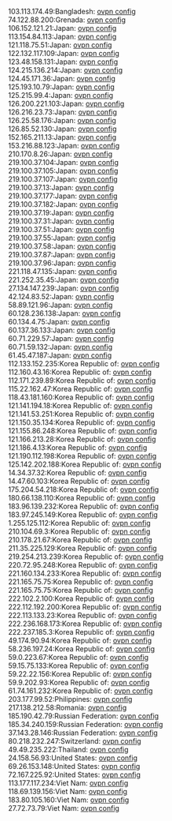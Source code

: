 103.113.174.49:Bangladesh: [ovpn config](vpn/103_113_174_49.ovpn)  
74.122.88.200:Grenada: [ovpn config](vpn/74_122_88_200.ovpn)  
106.152.121.21:Japan: [ovpn config](vpn/106_152_121_21.ovpn)  
113.154.84.113:Japan: [ovpn config](vpn/113_154_84_113.ovpn)  
121.118.75.51:Japan: [ovpn config](vpn/121_118_75_51.ovpn)  
122.132.117.109:Japan: [ovpn config](vpn/122_132_117_109.ovpn)  
123.48.158.131:Japan: [ovpn config](vpn/123_48_158_131.ovpn)  
124.215.136.214:Japan: [ovpn config](vpn/124_215_136_214.ovpn)  
124.45.171.36:Japan: [ovpn config](vpn/124_45_171_36.ovpn)  
125.193.10.79:Japan: [ovpn config](vpn/125_193_10_79.ovpn)  
125.215.99.4:Japan: [ovpn config](vpn/125_215_99_4.ovpn)  
126.200.221.103:Japan: [ovpn config](vpn/126_200_221_103.ovpn)  
126.216.23.73:Japan: [ovpn config](vpn/126_216_23_73.ovpn)  
126.25.58.176:Japan: [ovpn config](vpn/126_25_58_176.ovpn)  
126.85.52.130:Japan: [ovpn config](vpn/126_85_52_130.ovpn)  
152.165.211.13:Japan: [ovpn config](vpn/152_165_211_13.ovpn)  
153.216.88.123:Japan: [ovpn config](vpn/153_216_88_123.ovpn)  
210.170.8.26:Japan: [ovpn config](vpn/210_170_8_26.ovpn)  
219.100.37.104:Japan: [ovpn config](vpn/219_100_37_104.ovpn)  
219.100.37.105:Japan: [ovpn config](vpn/219_100_37_105.ovpn)  
219.100.37.107:Japan: [ovpn config](vpn/219_100_37_107.ovpn)  
219.100.37.13:Japan: [ovpn config](vpn/219_100_37_13.ovpn)  
219.100.37.177:Japan: [ovpn config](vpn/219_100_37_177.ovpn)  
219.100.37.182:Japan: [ovpn config](vpn/219_100_37_182.ovpn)  
219.100.37.19:Japan: [ovpn config](vpn/219_100_37_19.ovpn)  
219.100.37.31:Japan: [ovpn config](vpn/219_100_37_31.ovpn)  
219.100.37.51:Japan: [ovpn config](vpn/219_100_37_51.ovpn)  
219.100.37.55:Japan: [ovpn config](vpn/219_100_37_55.ovpn)  
219.100.37.58:Japan: [ovpn config](vpn/219_100_37_58.ovpn)  
219.100.37.87:Japan: [ovpn config](vpn/219_100_37_87.ovpn)  
219.100.37.96:Japan: [ovpn config](vpn/219_100_37_96.ovpn)  
221.118.47.135:Japan: [ovpn config](vpn/221_118_47_135.ovpn)  
221.252.35.45:Japan: [ovpn config](vpn/221_252_35_45.ovpn)  
27.134.147.239:Japan: [ovpn config](vpn/27_134_147_239.ovpn)  
42.124.83.52:Japan: [ovpn config](vpn/42_124_83_52.ovpn)  
58.89.121.96:Japan: [ovpn config](vpn/58_89_121_96.ovpn)  
60.128.236.138:Japan: [ovpn config](vpn/60_128_236_138.ovpn)  
60.134.4.75:Japan: [ovpn config](vpn/60_134_4_75.ovpn)  
60.137.36.133:Japan: [ovpn config](vpn/60_137_36_133.ovpn)  
60.71.229.57:Japan: [ovpn config](vpn/60_71_229_57.ovpn)  
60.71.59.132:Japan: [ovpn config](vpn/60_71_59_132.ovpn)  
61.45.47.187:Japan: [ovpn config](vpn/61_45_47_187.ovpn)  
112.133.152.235:Korea Republic of: [ovpn config](vpn/112_133_152_235.ovpn)  
112.160.43.16:Korea Republic of: [ovpn config](vpn/112_160_43_16.ovpn)  
112.171.239.89:Korea Republic of: [ovpn config](vpn/112_171_239_89.ovpn)  
115.22.162.47:Korea Republic of: [ovpn config](vpn/115_22_162_47.ovpn)  
118.43.181.160:Korea Republic of: [ovpn config](vpn/118_43_181_160.ovpn)  
121.141.194.18:Korea Republic of: [ovpn config](vpn/121_141_194_18.ovpn)  
121.141.53.251:Korea Republic of: [ovpn config](vpn/121_141_53_251.ovpn)  
121.150.35.134:Korea Republic of: [ovpn config](vpn/121_150_35_134.ovpn)  
121.155.86.248:Korea Republic of: [ovpn config](vpn/121_155_86_248.ovpn)  
121.166.213.28:Korea Republic of: [ovpn config](vpn/121_166_213_28.ovpn)  
121.186.4.13:Korea Republic of: [ovpn config](vpn/121_186_4_13.ovpn)  
121.190.112.198:Korea Republic of: [ovpn config](vpn/121_190_112_198.ovpn)  
125.142.202.188:Korea Republic of: [ovpn config](vpn/125_142_202_188.ovpn)  
14.34.37.32:Korea Republic of: [ovpn config](vpn/14_34_37_32.ovpn)  
14.47.60.103:Korea Republic of: [ovpn config](vpn/14_47_60_103.ovpn)  
175.204.54.218:Korea Republic of: [ovpn config](vpn/175_204_54_218.ovpn)  
180.66.138.110:Korea Republic of: [ovpn config](vpn/180_66_138_110.ovpn)  
183.96.139.232:Korea Republic of: [ovpn config](vpn/183_96_139_232.ovpn)  
183.97.245.149:Korea Republic of: [ovpn config](vpn/183_97_245_149.ovpn)  
1.255.125.112:Korea Republic of: [ovpn config](vpn/1_255_125_112.ovpn)  
210.104.69.3:Korea Republic of: [ovpn config](vpn/210_104_69_3.ovpn)  
210.178.21.67:Korea Republic of: [ovpn config](vpn/210_178_21_67.ovpn)  
211.35.225.129:Korea Republic of: [ovpn config](vpn/211_35_225_129.ovpn)  
219.254.213.239:Korea Republic of: [ovpn config](vpn/219_254_213_239.ovpn)  
220.72.95.248:Korea Republic of: [ovpn config](vpn/220_72_95_248.ovpn)  
221.160.134.233:Korea Republic of: [ovpn config](vpn/221_160_134_233.ovpn)  
221.165.75.75:Korea Republic of: [ovpn config](vpn/221_165_75_75.ovpn)  
221.165.75.75:Korea Republic of: [ovpn config](vpn/221_165_75_75.ovpn)  
222.102.2.100:Korea Republic of: [ovpn config](vpn/222_102_2_100.ovpn)  
222.112.192.200:Korea Republic of: [ovpn config](vpn/222_112_192_200.ovpn)  
222.113.133.23:Korea Republic of: [ovpn config](vpn/222_113_133_23.ovpn)  
222.236.168.173:Korea Republic of: [ovpn config](vpn/222_236_168_173.ovpn)  
222.237.185.3:Korea Republic of: [ovpn config](vpn/222_237_185_3.ovpn)  
49.174.90.94:Korea Republic of: [ovpn config](vpn/49_174_90_94.ovpn)  
58.236.197.24:Korea Republic of: [ovpn config](vpn/58_236_197_24.ovpn)  
59.0.223.67:Korea Republic of: [ovpn config](vpn/59_0_223_67.ovpn)  
59.15.75.133:Korea Republic of: [ovpn config](vpn/59_15_75_133.ovpn)  
59.22.22.156:Korea Republic of: [ovpn config](vpn/59_22_22_156.ovpn)  
59.9.202.93:Korea Republic of: [ovpn config](vpn/59_9_202_93.ovpn)  
61.74.161.232:Korea Republic of: [ovpn config](vpn/61_74_161_232.ovpn)  
203.177.99.52:Philippines: [ovpn config](vpn/203_177_99_52.ovpn)  
217.138.212.58:Romania: [ovpn config](vpn/217_138_212_58.ovpn)  
185.190.42.79:Russian Federation: [ovpn config](vpn/185_190_42_79.ovpn)  
185.34.240.159:Russian Federation: [ovpn config](vpn/185_34_240_159.ovpn)  
37.143.28.146:Russian Federation: [ovpn config](vpn/37_143_28_146.ovpn)  
80.218.232.247:Switzerland: [ovpn config](vpn/80_218_232_247.ovpn)  
49.49.235.222:Thailand: [ovpn config](vpn/49_49_235_222.ovpn)  
24.158.56.93:United States: [ovpn config](vpn/24_158_56_93.ovpn)  
69.26.153.148:United States: [ovpn config](vpn/69_26_153_148.ovpn)  
72.167.225.92:United States: [ovpn config](vpn/72_167_225_92.ovpn)  
113.177.117.234:Viet Nam: [ovpn config](vpn/113_177_117_234.ovpn)  
118.69.139.156:Viet Nam: [ovpn config](vpn/118_69_139_156.ovpn)  
183.80.105.160:Viet Nam: [ovpn config](vpn/183_80_105_160.ovpn)  
27.72.73.79:Viet Nam: [ovpn config](vpn/27_72_73_79.ovpn)  
